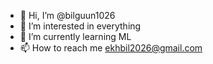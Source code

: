 - 👋 Hi, I’m @bilguun1026
- 👀 I’m interested in everything
- 🌱 I’m currently learning ML
- 📫 How to reach me ekhbil2026@gmail.com
